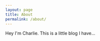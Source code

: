 ```yaml
---
layout: page
title: About
permalink: /about/
---
```


Hey I'm Charlie. This is a little blog I have...
